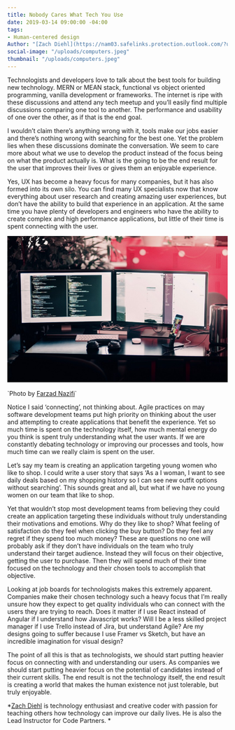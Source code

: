 ```yaml
---
title: Nobody Cares What Tech You Use
date: 2019-03-14 09:00:00 -04:00
tags:
- Human-centered design
Author: "[Zach Diehl](https://nam03.safelinks.protection.outlook.com/?url=https%3A%2F%2Fwww.linkedin.com%2Fin%2Fzachary-diehl-7b466b174&data=01%7C01%7CGalia_Nurko%40dai.com%7Cf67a56aa590843a77e1b08d6a72fbf8e%7C7107113de20b4c20a4ce553cabbf686d%7C0&sdata=AzUi%2BFO6MhNA7fBkVFoMVM%2F8vH8tuOQ1S38SioYFncc%3D&reserved=0)"
social-image: "/uploads/computers.jpeg"
thumbnail: "/uploads/computers.jpeg"
---
```


Technologists and developers love to talk about the best tools for building new technology. MERN or MEAN stack, functional vs object oriented programming, vanilla development or frameworks. The internet is ripe with these discussions and attend any tech meetup and you’ll easily find multiple discussions comparing one tool to another. The performance and usability of one over the other, as if that is the end goal.

<!--more-->

I wouldn’t claim there’s anything wrong with it, tools make our jobs easier and there’s nothing wrong with searching for the best one. Yet the problem lies when these discussions dominate the conversation. We seem to care more about what we use to develop the product instead of the focus being on what the product actually is. What is the going to be the end result for the user that improves their lives or gives them an enjoyable experience.

Yes, UX has become a heavy focus for many companies, but it has also formed into its own silo. You can find many UX specialists now that know everything about user research and creating amazing user experiences, but don’t have the ability to build that experience in an application. At the same time you have plenty of developers and engineers who have the ability to create complex and high performance applications, but little of their time is spent connecting with the user.

![computers.jpeg](/uploads/computers.jpeg)

\`Photo by [Farzad Nazifi](https://unsplash.com/photos/p-xSl33Wxyc?utm_source=unsplash&utm_medium=referral&utm_content=creditCopyText)\`

Notice I said ‘connecting’, not thinking about. Agile practices on may software development teams put high priority on thinking about the user and attempting to create applications that benefit the experience. Yet so much time is spent on the technology itself, how much mental energy do you think is spent truly understanding what the user wants. If we are constantly debating technology or improving our processes and tools, how much time can we really claim is spent on the user.

Let’s say my team is creating an application targeting young women who like to shop. I could write a user story that says ‘As a I woman, I want to see daily deals based on my shopping history so I can see new outfit options without searching’. This sounds great and all, but what if we have no young women on our team that like to shop.

Yet that wouldn’t stop most development teams from believing they could create an application targeting these individuals without truly understanding their motivations and emotions. Why do they like to shop? What feeling of satisfaction do they feel when clicking the buy button? Do they feel any regret if they spend too much money? These are questions no one will probably ask if they don’t have individuals on the team who truly understand their target audience. Instead they will focus on their objective, getting the user to purchase. Then they will spend much of their time focused on the technology and their chosen tools to accomplish that objective.

Looking at job boards for technologists makes this extremely apparent. Companies make their chosen technology such a heavy focus that I’m really unsure how they expect to get quality individuals who can connect with the users they are trying to reach. Does it matter if I use React instead of Angular if I understand how Javascript works? Will I be a less skilled project manager if I use Trello instead of Jira, but understand Agile? Are my designs going to suffer because I use Framer vs Sketch, but have an incredible imagination for visual design?

The point of all this is that as technologists, we should start putting heavier focus on connecting with and understanding our users. As companies we should start putting heavier focus on the potential of candidates instead of their current skills. The end result is not the technology itself, the end result is creating a world that makes the human existence not just tolerable, but truly enjoyable.

*[Zach Diehl](https://nam03.safelinks.protection.outlook.com/?url=https%3A%2F%2Fmedium.com%2F%40zdiehlio&data=01%7C01%7CGalia_Nurko%40dai.com%7Cf67a56aa590843a77e1b08d6a72fbf8e%7C7107113de20b4c20a4ce553cabbf686d%7C0&sdata=hisy7P73DPw09T8YneQDna9lmjiB4kqRFh%2FojmW%2Bivg%3D&reserved=0) is technology enthusiast and creative coder with passion for teaching others how technology can improve our daily lives. He is also the Lead Instructor for Code Partners. *